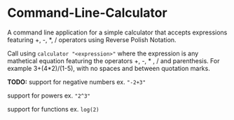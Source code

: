 # Command-Line-Calculator
A command line application for a simple calculator that accepts expressions featuring +, -, *, / operators using Reverse Polish Notation.

Call using `calculator "<expression>"` where the expression is any mathetical equation featuring the operators +, -, * , / and parenthesis. For example 3+(4*2)/(1-5), with no spaces and between quotation marks. 

**TODO:**
support for negative numbers ex. `"-2+3"`

support for powers ex. `"2^3"`

support for functions ex. `log(2)`
